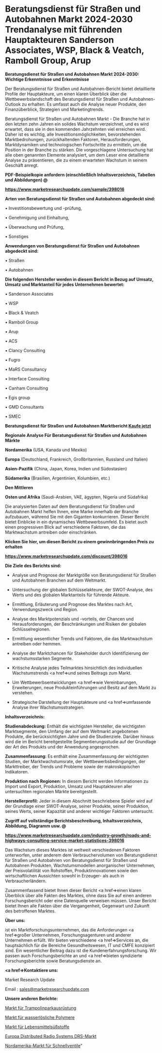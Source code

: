 # Beratungsdienst für Straßen und Autobahnen Markt 2024-2030 Trendanalyse mit führenden Hauptakteuren Sanderson Associates, WSP, Black & Veatch, Ramboll Group, Arup

<strong>Beratungsdienst für Straßen und Autobahnen Markt 2024-2030: Wichtige Erkenntnisse und Erkenntnisse</strong>

Der Beratungsdienst für Straßen und Autobahnen-Bericht bietet detaillierte Profile der Hauptakteure, um einen klaren Überblick über die Wettbewerbslandschaft des Beratungsdienst für Straßen und Autobahnen-Outlook zu erhalten. Es umfasst auch die Analyse neuer Produkte, den Finanzüberblick, Strategien und Marketingtrends.

Beratungsdienst für Straßen und Autobahnen Markt - Die Branche hat in den letzten zehn Jahren ein solides Wachstum verzeichnet, und es wird erwartet, dass sie in den kommenden Jahrzehnten viel erreichen wird. Daher ist es wichtig, alle Investitionsmöglichkeiten, bevorstehenden Marktbedrohungen, zurückhaltenden Faktoren, Herausforderungen, Marktdynamiken und technologischen Fortschritte zu ermitteln, um die Position in der Branche zu stärken. Die vorgeschlagene Untersuchung hat alle oben genannten Elemente analysiert, um dem Leser eine detaillierte Analyse zu präsentieren, die zu einem erwarteten Wachstum in seinem Geschäft anregt.



<strong><b>PDF-Beispielkopie anfordern (einschließlich Inhaltsverzeichnis, Tabellen und Abbildungen) @ </b></strong>

<strong><a href=https://www.marketresearchupdate.com/sample/398016>

<strong>https://www.marketresearchupdate.com/sample/398016</u></a></strong></strong>



<strong>Arten von Beratungsdienst für Straßen und Autobahnen abgedeckt sind:</strong>

• Investitionsbewertung und -prüfung,

• Genehmigung und Einhaltung,

• Überwachung und Prüfung,

• Sonstiges



<strong>Anwendungen von Beratungsdienst für Straßen und Autobahnen abgedeckt sind:</strong>

• Straßen

• Autobahnen



<strong>Die folgenden Hersteller werden in diesem Bericht in Bezug auf Umsatz, Umsatz und Marktanteil für jedes Unternehmen bewertet:</strong>

• Sanderson Associates

• WSP

• Black & Veatch

• Ramboll Group

• Arup

• ACS

• Clancy Consulting

• Fugro

• MaRS Consultancy

• Interface Consulting

• Canham Consulting

• Egis group

• GMD Consultants

• SMEC



<strong>Beratungsdienst für Straßen und Autobahnen Marktbericht <a href=https://www.marketresearchupdate.com/buynow/398016>Kaufe jetzt</a></strong>



<strong>Regionale Analyse Für Beratungsdienst für Straßen und Autobahnen Märkte</strong>



<strong>Nordamerika</strong> (USA, Kanada und Mexiko)



<strong>Europa</strong> (Deutschland, Frankreich, Großbritannien, Russland und Italien)



<strong>Asien-Pazifik</strong> (China, Japan, Korea, Indien und Südostasien)



<strong>Südamerika</strong> (Brasilien, Argentinien, Kolumbien, etc.)



<strong>Den Mittleren</strong> 

<strong>Osten und Afrika</strong> (Saudi-Arabien, VAE, ägypten, Nigeria und Südafrika)

Die analysierten Daten auf dem Beratungsdienst für Straßen und Autobahnen Markt helfen Ihnen, eine Marke innerhalb der Branche aufzubauen, während Sie mit den Giganten konkurrieren. Dieser Bericht bietet Einblicke in ein dynamisches Wettbewerbsumfeld. Es bietet auch einen progressiven Blick auf verschiedene Faktoren, die das Marktwachstum antreiben oder einschränken.



<strong>Klicken Sie hier, um diesen Bericht zu einem gewinnbringenden Preis zu erhalten
</strong>

<strong><a href=https://www.marketresearchupdate.com/discount/398016>https://www.marketresearchupdate.com/discount/398016</b></u></strong></a>



<strong>Die Ziele des Berichts sind:</strong>

- Analyse und Prognose der Marktgröße von Beratungsdienst für Straßen und Autobahnen Branchen auf dem Weltmarkt.

- Untersuchung der globalen Schlüsselakteure, der SWOT-Analyse, des Werts und des globalen Marktanteils für führende Akteure.

- Ermittlung, Erläuterung und Prognose des Marktes nach Art, Verwendungszweck und Region.

- Analyse des Marktpotenzials und -vorteils, der Chancen und Herausforderungen, der Beschränkungen und Risiken der globalen Schlüsselregionen.

- Ermittlung wesentlicher Trends und Faktoren, die das Marktwachstum antreiben oder hemmen.

- Analyse der Marktchancen für Stakeholder durch Identifizierung der wachstumsstarken Segmente.

- Kritische Analyse jedes Teilmarktes hinsichtlich des individuellen Wachstumstrends <a href=>und</a> seines Beitrags zum Markt.

- Um Wettbewerbsentwicklungen <a href=>wie</a> Vereinbarungen, Erweiterungen, neue Produkteinführungen und Besitz auf dem Markt zu verstehen.

- Strategische Darstellung der Hauptakteure und <a href=>umfas</a>sende Analyse ihrer Wachstumsstrategien.



<strong>Inhaltsverzeichnis:</strong>



<strong>Studienabdeckung:</strong> Enthält die wichtigsten Hersteller, die wichtigsten Marktsegmente, den Umfang der auf dem Weltmarkt angebotenen Produkte, die berücksichtigten Jahre und die Studienziele. Darüber hinaus wird die im Bericht bereitgestellte Segmentierungsstudie auf der Grundlage der Art des Produkts und der Anwendung angesprochen.



<strong>Zusammenfassung:</strong> Es enthält eine Zusammenfassung der wichtigsten Studien, der Marktwachstumsrate, der Wettbewerbsbedingungen, der Markttreiber, der Trends und Probleme sowie der makroskopischen Indikatoren.



<strong>Produktion nach Regionen:</strong> In diesem Bericht werden Informationen zu Import und Export, Produktion, Umsatz und Hauptakteuren aller untersuchten regionalen Märkte bereitgestellt.



<strong>Herstellerprofil:</strong> Jeder in diesem Abschnitt beschriebene Spieler wird auf der Grundlage einer SWOT-Analyse, seiner Produkte, seiner Produktion, seines Werts, seiner Kapazität und anderer wichtiger Faktoren untersucht.



<strong><b>Zugriff auf vollständige Berichtsbeschreibung, Inhaltsverzeichnis, Abbildung, Diagramm usw. @ </b></strong>

<strong><a href=https://www.marketresearchupdate.com/industry-growth/roads-and-highways-consulting-service-market-statistices-398016>https://www.marketresearchupdate.com/industry-growth/roads-and-highways-consulting-service-market-statistices-398016</a></strong>

Das Wachstum dieses Marktes ist weltweit verschiedenen Faktoren unterworfen, unter anderem dem Verbrauchervolumen von Beratungsdienst für Straßen und Autobahnen von Beratungsdienst für Straßen und Autobahnen Produkten, Wachstumsmodellen anorganischer Unternehmen, der Preisvolatilität von Rohstoffen, Produktinnovationen sowie den wirtschaftlichen Aussichten sowohl in Erzeuger- als auch in Verbraucherländern.

Zusammenfassend bietet Ihnen dieser Bericht <a href=>einen</a> klaren Überblick über alle Fakten des Marktes, ohne dass Sie auf einen anderen Forschungsbericht oder eine Datenquelle verweisen müssen. Unser Bericht bietet Ihnen alle Fakten über die Vergangenheit, Gegenwart und Zukunft des betroffenen Marktes.



<strong>Über uns:</strong>

 ist ein Marktforschungsunternehmen, das die Anforderungen <a href=>großer</a> Unternehmen, Forschungsagenturen und anderer Unternehmen erfüllt. Wir bieten verschiedene <a href=>Services</a> an, die hauptsächlich für die Bereiche Gesundheitswesen, IT und CMFE konzipiert sind. Ein wesentlicher Beitrag dazu ist die Kundenerfahrungsforschung. Wir passen auch Forschungsberichte an und <a href=>bieten</a> syndizierte Forschungsberichte sowie Beratungsdienste an.



<strong><a href=>Kontaktiere uns:</a></strong>

Market Research Update

Email : sales@marketresearchupdate.com



<strong>Unsere anderen Berichte:</strong>

<a href=https://www.linkedin.com/pulse/trampoline-park-equipment-market-trends>Markt für Trampolinparkausrüstung</a>

<a href=https://www.linkedin.com/pulse/water-soluble-polymers-market-size>Markt für wasserlösliche Polymere</a>

<a href=https://www.linkedin.com/pulse/food-sweeteners-market-2023-remarking-enormous>Markt für Lebensmittelsüßstoffe</a>

<a href=https://www.linkedin.com/pulse/europe-distributed-radio-systems-drs-market>Europa Distributed Radio Systems DRS-Markt</a>

<a href=https://www.linkedin.com/pulse/north-america-fast-valve-market-2023-comprehensive-strategic>Nordamerika-Markt für Schnellventile</a>"
